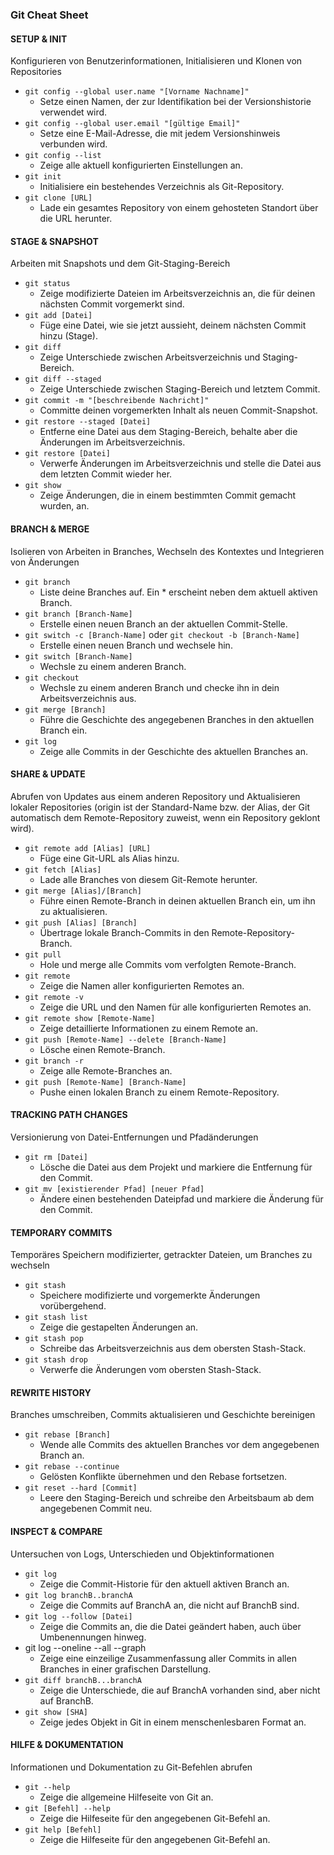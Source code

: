 ### Git Cheat Sheet 

#### SETUP & INIT
Konfigurieren von Benutzerinformationen, Initialisieren und Klonen von Repositories

- `git config --global user.name "[Vorname Nachname]"`
  - Setze einen Namen, der zur Identifikation bei der Versionshistorie verwendet wird.
- `git config --global user.email "[gültige Email]"`
  - Setze eine E-Mail-Adresse, die mit jedem Versionshinweis verbunden wird.
- `git config --list`
  - Zeige alle aktuell konfigurierten Einstellungen an.
- `git init`
  - Initialisiere ein bestehendes Verzeichnis als Git-Repository.
- `git clone [URL]`
  - Lade ein gesamtes Repository von einem gehosteten Standort über die URL herunter.

#### STAGE & SNAPSHOT
Arbeiten mit Snapshots und dem Git-Staging-Bereich

- `git status`
  - Zeige modifizierte Dateien im Arbeitsverzeichnis an, die für deinen nächsten Commit vorgemerkt sind.
- `git add [Datei]`
  - Füge eine Datei, wie sie jetzt aussieht, deinem nächsten Commit hinzu (Stage).
- `git diff`
  - Zeige Unterschiede zwischen Arbeitsverzeichnis und Staging-Bereich.
- `git diff --staged`
  - Zeige Unterschiede zwischen Staging-Bereich und letztem Commit.
- `git commit -m "[beschreibende Nachricht]"`
  - Committe deinen vorgemerkten Inhalt als neuen Commit-Snapshot.
- `git restore --staged [Datei]`
  - Entferne eine Datei aus dem Staging-Bereich, behalte aber die Änderungen im Arbeitsverzeichnis.
- `git restore [Datei]`
  - Verwerfe Änderungen im Arbeitsverzeichnis und stelle die Datei aus dem letzten Commit wieder her.
- `git show`
  - Zeige Änderungen, die in einem bestimmten Commit gemacht wurden, an.

#### BRANCH & MERGE
Isolieren von Arbeiten in Branches, Wechseln des Kontextes und Integrieren von Änderungen


- `git branch`
  - Liste deine Branches auf. Ein * erscheint neben dem aktuell aktiven Branch.
- `git branch [Branch-Name]`
  - Erstelle einen neuen Branch an der aktuellen Commit-Stelle.
- `git switch -c [Branch-Name]` oder `git checkout -b [Branch-Name]`
  - Erstelle einen neuen Branch und wechsele hin.
- `git switch [Branch-Name]`
  - Wechsle zu einem anderen Branch.
- `git checkout`
  - Wechsle zu einem anderen Branch und checke ihn in dein Arbeitsverzeichnis aus.
- `git merge [Branch]`
  - Führe die Geschichte des angegebenen Branches in den aktuellen Branch ein.
- `git log`
  - Zeige alle Commits in der Geschichte des aktuellen Branches an.

#### SHARE & UPDATE
Abrufen von Updates aus einem anderen Repository und Aktualisieren lokaler Repositories (origin ist der Standard-Name bzw. der Alias, der Git automatisch dem Remote-Repository zuweist, wenn ein Repository geklont wird).


- `git remote add [Alias] [URL]`
  - Füge eine Git-URL als Alias hinzu.
- `git fetch [Alias]`
  - Lade alle Branches von diesem Git-Remote herunter.
- `git merge [Alias]/[Branch]`
  - Führe einen Remote-Branch in deinen aktuellen Branch ein, um ihn zu aktualisieren.
- `git push [Alias] [Branch]`
  - Übertrage lokale Branch-Commits in den Remote-Repository-Branch.
- `git pull`
  - Hole und merge alle Commits vom verfolgten Remote-Branch.
- `git remote`
  - Zeige die Namen aller konfigurierten Remotes an.
- `git remote -v`
  - Zeige die URL und den Namen für alle konfigurierten Remotes an.
- `git remote show [Remote-Name]`
  - Zeige detaillierte Informationen zu einem Remote an.
- `git push [Remote-Name] --delete [Branch-Name]`
  - Lösche einen Remote-Branch.
- `git branch -r`
  - Zeige alle Remote-Branches an.
- `git push [Remote-Name] [Branch-Name]`
  - Pushe einen lokalen Branch zu einem Remote-Repository.

#### TRACKING PATH CHANGES
Versionierung von Datei-Entfernungen und Pfadänderungen

- `git rm [Datei]`
  - Lösche die Datei aus dem Projekt und markiere die Entfernung für den Commit.
- `git mv [existierender Pfad] [neuer Pfad]`
  - Ändere einen bestehenden Dateipfad und markiere die Änderung für den Commit.

#### TEMPORARY COMMITS
Temporäres Speichern modifizierter, getrackter Dateien, um Branches zu wechseln

- `git stash`
  - Speichere modifizierte und vorgemerkte Änderungen vorübergehend.
- `git stash list`
  - Zeige die gestapelten Änderungen an.
- `git stash pop`
  - Schreibe das Arbeitsverzeichnis aus dem obersten Stash-Stack.
- `git stash drop`
  - Verwerfe die Änderungen vom obersten Stash-Stack.

#### REWRITE HISTORY
Branches umschreiben, Commits aktualisieren und Geschichte bereinigen

- `git rebase [Branch]`
  - Wende alle Commits des aktuellen Branches vor dem angegebenen Branch an.
- `git rebase --continue`
  - Gelösten Konflikte übernehmen und den Rebase fortsetzen.
- `git reset --hard [Commit]`
  - Leere den Staging-Bereich und schreibe den Arbeitsbaum ab dem angegebenen Commit neu.

#### INSPECT & COMPARE
Untersuchen von Logs, Unterschieden und Objektinformationen

- `git log`
  - Zeige die Commit-Historie für den aktuell aktiven Branch an.
- `git log branchB..branchA`
  - Zeige die Commits auf BranchA an, die nicht auf BranchB sind.
- `git log --follow [Datei]`
  - Zeige die Commits an, die die Datei geändert haben, auch über Umbenennungen hinweg.
- git log --oneline --all --graph
  - Zeige eine einzeilige Zusammenfassung aller Commits in allen Branches in einer grafischen Darstellung.
- `git diff branchB...branchA`
  - Zeige die Unterschiede, die auf BranchA vorhanden sind, aber nicht auf BranchB.
- `git show [SHA]`
  - Zeige jedes Objekt in Git in einem menschenlesbaren Format an.

#### HILFE & DOKUMENTATION
Informationen und Dokumentation zu Git-Befehlen abrufen

- `git --help`
  - Zeige die allgemeine Hilfeseite von Git an.
- `git [Befehl] --help`
  - Zeige die Hilfeseite für den angegebenen Git-Befehl an.
- `git help [Befehl]`
  - Zeige die Hilfeseite für den angegebenen Git-Befehl an.
